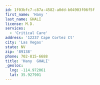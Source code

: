 ```yaml
---
id: 1f03bfc7-c87a-4582-a0dd-b04903f06f5f
first_name: 'Hany '
last_name: GHALI
license: M.D.
services:
  - 'Critical Care'
address: '12237 Cape Cortez Ct'
city: 'Las Vegas'
state: NV
zip: '89138'
phone: 702-815-6688
title: 'Hany  GHALI'
_geoloc:
  lng: -114.972061
  lat: 35.927901
---
```

